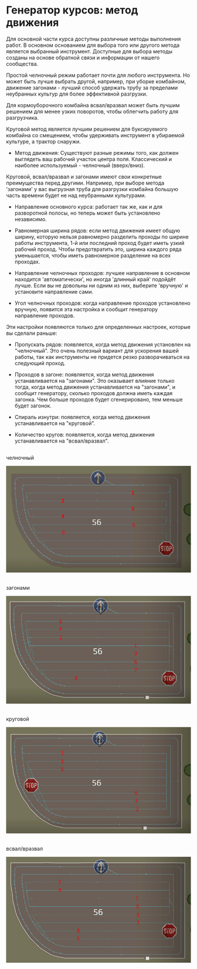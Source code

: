 # Генератор курсов: метод движения

  
  
Для основной части курса доступны различные методы выполнения работ. В основном основанием для выбора того или другого метода является выбранный инструмент. Доступные для выбора методы созданы на основе обратной связи и информации от нашего сообщества.  
  
Простой челночный режим работает почти для любого инструмента. Но может быть лучше выбрать другой, например, при уборке комбайном, движение загонами - лучший способ удержать трубу за пределами неубранных культур для более эффективной разгрузки.  
  
Для кормоуборочного комбайна всвал/вразвал может быть лучшим решением для менее узких поворотов, чтобы облегчить работу для разгрузчика.  
  
Круговой метод является лучшим решением для буксируемого комбайна со смещением, чтобы удерживать инструмент в убираемой культуре, а ​​трактор снаружи.  
  


  
  
    
- Метод движения: Существуют разные режимы того, как должен выглядеть ваш рабочий участок центра поля. Классический и наиболее используемый - челночный (вверх/вниз).  
  
Круговой, всвал/вразвал и загонами имеют свои конкретные преимущества перед другими. Например, при выборе метода 'загонами' у вас выгрузная труба для разгрузки комбайна большую часть времени будет не над неубранными культурами.  
  
    
- Направление основного курса: работает так же, как и для разворотной полосы, но теперь может быть установлено независимо.  
  
    
- Равномерная ширина рядов: если метод движения имеет общую ширину, которую нельзя равномерно разделить проходы по ширине работы инструмента, 1-й или последний проход будет иметь узкий рабочий проход. Чтобы предотвратить это, ширина каждого ряда уменьшается, чтобы иметь равномерное разделение на всех проходах.  
  
    
- Направление челночных проходов: лучшее направление в основном находится 'автоматически', но иногда 'длинный край' подойдёт лучше. Если вы не довольны ни одним из них, выберите 'вручную' и установите направление сами.  
  
    
- Угол челночных проходов: когда направление проходов установлено вручную, появится эта настройка и сообщит генератору направление проходов.  
  
  
  
Эти настройки появляются только для определенных настроек, которые вы сделали раньше:  
  
    
- Пропускать рядов: появляется, когда метод движения установлен на "челночный". Это очень полезный вариант для ускорения вашей работы, так как инструменты не придется резко разворачиваться на следующий проход.  
  
    
- Проходов в загоне: появляется, когда метод движения устанавливается на "загонами". Это оказывает влияние только тогда, когда метод движения устанавливается на "загонами", и сообщит генератору, сколько проходов должна иметь каждая загонка. Чем больше проходов будет сгенерировано, тем меньше будет загонок.  
  
    
- Спираль изнутри: появляется, когда метод движения устанавливается на "круговой".  
  
    
- Количество кругов: появляется, когда метод движения устанавливается на "всвал/вразвал".  
  


## 
челночный


![Image](../assets/images/updown_0_0_1024_591.png)

## 
загонами


![Image](../assets/images/lands_0_0_1024_599.png)

## 
круговой


![Image](../assets/images/spiral_0_0_1024_590.png)

## 
всвал/вразвал


![Image](../assets/images/racetrack_0_0_1024_589.png)

